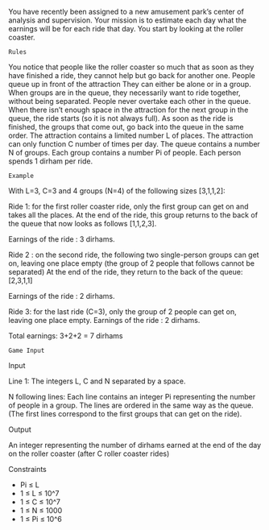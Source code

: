 You have recently been assigned to a new amusement park’s center of analysis and supervision. Your mission is to estimate each day what the earnings will be for each ride that day. You start by looking at the roller coaster.
 
 	Rules

You notice that people like the roller coaster so much that as soon as they have finished a ride, they cannot help but go back for another one.
People queue up in front of the attraction
They can either be alone or in a group. When groups are in the queue, they necessarily want to ride together, without being separated.
People never overtake each other in the queue.
When there isn’t enough space in the attraction for the next group in the queue, the ride starts (so it is not always full).
As soon as the ride is finished, the groups that come out, go back into the queue in the same order.
The attraction contains a limited number L of places.
The attraction can only function C number of times per day.
The queue contains a number N of groups.
Each group contains a number Pi of people.
Each person spends 1 dirham per ride.

 	Example

With L=3, C=3 and 4 groups (N=4) of the following sizes [3,1,1,2]:
 
Ride 1: for the first roller coaster ride, only the first group can get on and takes all the places. At the end of the ride, this group returns to the back of the queue that now looks as follows [1,1,2,3].

Earnings of the ride : 3 dirhams.

Ride 2 : on the second ride, the following two single-person groups can get on, leaving one place empty (the group of 2 people that follows cannot be separated) At the end of the ride, they return to the back of the queue: [2,3,1,1]

Earnings of the ride : 2 dirhams.

Ride 3: for the last ride (C=3), only the group of 2 people can get on, leaving one place empty. Earnings of the ride : 2 dirhams.

Total earnings: 3+2+2 = 7 dirhams

 	Game Input

Input

Line 1: The integers L, C and N separated by a space.

N following lines: Each line contains an integer Pi representing the number of people in a group. The lines are ordered in the same way as the queue. (The first lines correspond to the first groups that can get on the ride).

Output

An integer representing the number of dirhams earned at the end of the day on the roller coaster (after C roller coaster rides)

Constraints
* Pi ≤ L
* 1 ≤ L ≤ 10^7
* 1 ≤ C ≤ 10^7
* 1 ≤ N ≤ 1000
* 1 ≤ Pi ≤ 10^6